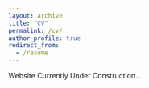 ```yaml
---
layout: archive
title: "CV"
permalink: /cv/
author_profile: true
redirect_from:
  - /resume
---
```


Website Currently Under Construction...